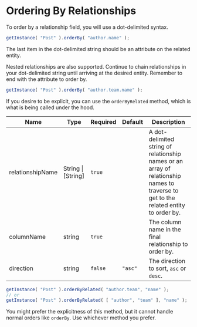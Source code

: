 # Ordering By Relationships

To order by a relationship field, you will use a dot-delimited syntax.

```javascript
getInstance( "Post" ).orderBy( "author.name" );
```

The last item in the dot-delimited string should be an attribute on the related entity.

Nested relationships are also supported.  Continue to chain relationships in your dot-delimited string until arriving at the desired entity.  Remember to end with the attribute to order by.

```javascript
getInstance( "Post" ).orderBy( "author.team.name" );
```

If you desire to be explicit, you can use the `orderByRelated` method, which is what is being called under the hood.

| Name             | Type                | Required | Default | Description                                                                                                                          |
| ---------------- | ------------------- | -------- | ------- | ------------------------------------------------------------------------------------------------------------------------------------ |
| relationshipName | String \| \[String] | `true`   |         | A dot-delimited string of relationship names or an array of relationship names to traverse to get to the related entity to order by. |
| columnName       | string              | `true`   |         | The column name in the final relationship to order by.                                                                               |
| direction        | string              | `false`  | `"asc"` | The direction to sort, `asc` or `desc`.                                                                                              |

```javascript
getInstance( "Post" ).orderByRelated( "author.team", "name" );
// or
getInstance( "Post" ).orderByRelated( [ "author", "team" ], "name" );
```

You might prefer the explicitness of this method, but it cannot handle normal orders like `orderBy`.  Use whichever method you prefer.
